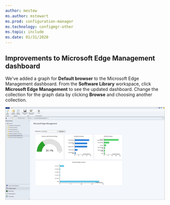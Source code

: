 ```yaml
---
author: mestew
ms.author: mstewart
ms.prod: configuration-manager
ms.technology: configmgr-other
ms.topic: include
ms.date: 01/31/2020
---
```


## <a name="bkmk_edge"></a> Improvements to Microsoft Edge Management dashboard

We've added a graph for **Default browser** to the Microsoft Edge Management dashboard. From the **Software Library** workspace, click **Microsoft Edge Management** to see the updated dashboard. Change the collection for the graph data by clicking **Browse** and choosing another collection.


[![Microsoft Edge Management dashboard](../../media/3871913-updated-edge-dashboard.png)](../../media/3871913-updated-edge-dashboard.png#lightbox)

